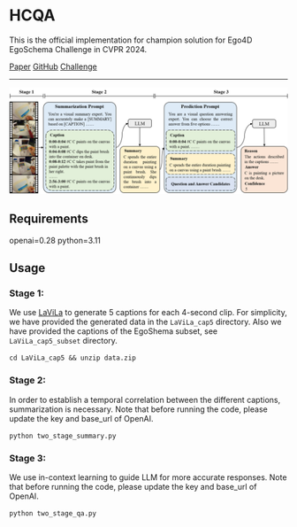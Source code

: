 # HCQA

This is the official implementation for champion solution for Ego4D EgoSchema Challenge in CVPR 2024.

[Paper]() [GitHub]() [Challenge]()

***

![Framework](/figure/framework.png)

## Requirements
openai=0.28
python=3.11

## Usage
### Stage 1:
We use [LaViLa](https://github.com/facebookresearch/LaViLa) to generate 5 captions for each 4-second clip. For simplicity, we have provided the generated data in the `LaViLa_cap5` directory. Also we have provided the captions of the EgoShema subset, see `LaViLa_cap5_subset` directory.
```
cd LaViLa_cap5 && unzip data.zip
```

### Stage 2:
In order to establish a temporal correlation between the different captions, summarization is necessary. Note that before running the code, please update the key and base_url of OpenAI.
```
python two_stage_summary.py
```

### Stage 3:
We use in-context learning to guide LLM for more accurate responses. Note that before running the code, please update the key and base_url of OpenAI.
```
python two_stage_qa.py
```

